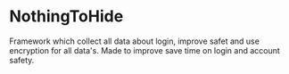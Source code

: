 # NothingToHide
Framework which collect all data about login, improve safet and use encryption for all data's. Made to improve save time on login and account safety.






